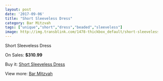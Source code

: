 ```yaml
---
layout: post
date: '2017-09-06'
title: "Short Sleeveless Dress"
category: Bar Mitzvah
tags: ["unique","short","dress","beaded","sleeveless"]
image: http://img.transblink.com/1478-thickbox_default/short-sleeveless-dress.jpg
---
```

Short Sleeveless Dress

On Sales: **$310.99**
<a href="https://www.transblink.com/en/bar-mitzvah/455-short-sleeveless-dress.html"><amp-img layout="responsive" width="600" height="600" src="//img.transblink.com/1478-thickbox_default/short-sleeveless-dress.jpg" alt="Short Sleeveless Dress 0" /></a>
<a href="https://www.transblink.com/en/bar-mitzvah/455-short-sleeveless-dress.html"><amp-img layout="responsive" width="600" height="600" src="//img.transblink.com/1480-thickbox_default/short-sleeveless-dress.jpg" alt="Short Sleeveless Dress 1" /></a>
<a href="https://www.transblink.com/en/bar-mitzvah/455-short-sleeveless-dress.html"><amp-img layout="responsive" width="600" height="600" src="//img.transblink.com/1479-thickbox_default/short-sleeveless-dress.jpg" alt="Short Sleeveless Dress 2" /></a>

Buy it: [Short Sleeveless Dress](https://www.transblink.com/en/bar-mitzvah/455-short-sleeveless-dress.html "Short Sleeveless Dress")

View more: [Bar Mitzvah](https://www.transblink.com/en/2-bar-mitzvah "Bar Mitzvah")